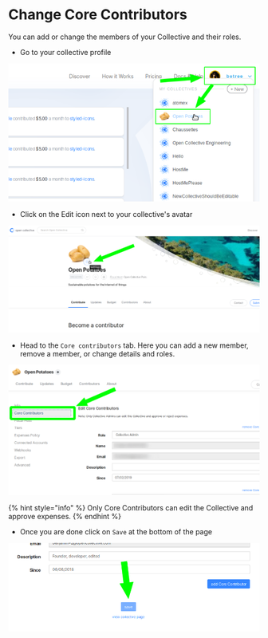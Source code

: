 # Change Core Contributors

You can add or change the members of your Collective and their roles.

* Go to your collective profile

![](../.gitbook/assets/image%20%283%29.png)

* Click on the Edit icon next to your collective's avatar

![](../.gitbook/assets/image%20%289%29%20%281%29.png)

* Head to the `Core contributors` tab. Here you can add a new member, remove a member, or change details and roles. 

![](../.gitbook/assets/image%20%284%29%20%282%29%20%281%29.png)

{% hint style="info" %}
Only Core Contributors can edit the Collective and approve expenses.
{% endhint %}

* Once you are done click on `Save` at the bottom of the page

![](../.gitbook/assets/image%20%286%29%20%281%29%20%281%29.png)

